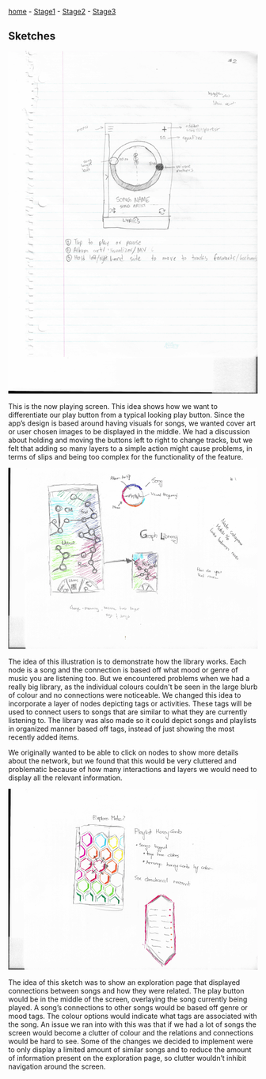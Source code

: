 [home](https://colinauyeng.github.io/CPSC-481--MusicSurf/) - [Stage1](https://colinauyeng.github.io/CPSC-481--MusicSurf/Stage1) - [Stage2](https://colinauyeng.github.io/CPSC-481--MusicSurf/Stage2) - [Stage3](https://colinauyeng.github.io/CPSC-481--MusicSurf/Stage3)  
## Sketches
<img src="sketch1.png" alt="hi" class="inline"/>

This is the now playing screen. This idea shows how we want to differentiate our play button from a typical looking play button. Since the app’s design is based around having visuals for songs, we wanted cover art or user chosen images to be displayed in the middle. We had a discussion about holding and moving the buttons left to right to change tracks, but we felt that adding so many layers to a simple action might cause problems, in terms of slips and being too complex for the functionality of the feature.

<img src="sketch2.png" alt="hi" class="inline"/>


The idea of this illustration is to demonstrate how the library works. Each node is a song and the connection is based off what mood or genre of music you are listening too.
But we encountered problems when we had a really big library, as the individual colours couldn't be seen in the large blurb of colour and no connections were noticeable. We changed this idea to incorporate a layer of nodes depicting tags or activities. These tags will be used to connect users to songs that are similar to what they are currently listening to. The library was also made so it could depict songs and playlists in organized manner based off tags, instead of just showing the most recently added items. 

We originally wanted to be able to click on nodes to show more details about the network, but we found that this would be very cluttered and problematic because of how many interactions and layers we would need to display all the relevant information.

<img src="sketch3.png" alt="hi" class="inline"/>

The idea of this sketch was to show an exploration page that displayed connections between songs and how they were related. The play button would be in the middle of the screen, overlaying the song currently being played. A song’s connections to other songs would be based off genre or mood tags. The colour options would indicate what tags are associated with the song. An issue we ran into with this was that if we had a lot of songs the screen would become a clutter of colour and the relations and connections would be hard to see. Some of the changes we decided to implement were to only display a limited amount of similar songs and to reduce the amount of information present on the exploration page, so clutter wouldn’t inhibit navigation around the screen.
